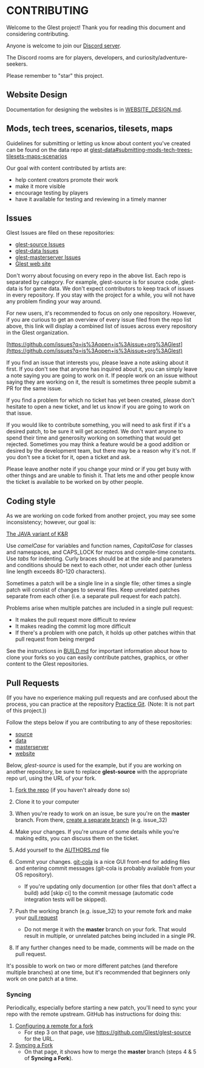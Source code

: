 # CONTRIBUTING

Welcome to the Glest project! Thank you for reading this document and
considering contributing.

Anyone is welcome to join our [Discord server](https://discord.gg/WaAaXS7).

The Discord rooms are for players, developers, and curiosity/adventure-seekers.

Please remember to "star" this project.

## Website Design

Documentation for designing the websites is in [WEBSITE_DESIGN.md](https://github.com/Glest/glest-source/blob/master/WEBSITE_DESIGN.md).

## Mods, tech trees, scenarios, tilesets, maps

Guidelines for submitting or letting us know about content you've
created can be found on the data repo at
[glest-data#submitting-mods-tech-trees-tilesets-maps-scenarios](https://github.com/Glest/glest-data#submitting-mods-tech-trees-tilesets-maps-scenarios)

Our goal with content contributed by artists are:

* help content creators promote their work
* make it more visible
* encourage testing by players
* have it available for testing and reviewing in a timely manner

## Issues

Glest Issues are filed on these repositories:

* [glest-source Issues](https://github.com/Glest/glest-source/issues)
* [glest-data Issues](https://github.com/Glest/glest-data/issues)
* [glest-masterserver Issues](https://github.com/Glest/glest-masterserver/issues)
* [Glest web site](https://github.com/Glest/glest.github.io)

Don't worry about focusing on every repo in the above list. Each repo is separated by
category. For example, glest-source is for source code, glest-data is for game data.
We don't expect contributors to keep track of issues in every repository. If you stay
with the project for a while, you will not have any problem finding your way around.

For new users, it's recommended to focus on only one repository. However,
if you are curious to get an overview of every issue filed from the repo list above, this
link will display a combined list of issues across every repository in the Glest
organization.

[https://github.com/issues?q=is%3Aopen+is%3Aissue+org%3AGlest](https://github.com/issues?q=is%3Aopen+is%3Aissue+org%3AGlest)

If you find an issue that interests you, please leave a note asking about it
first. If you don't see that anyone has inquired about it, you can simply
leave a note saying you are going to work on it. If people work on an issue
without saying they are working on it, the result is sometimes three people
submit a PR for the same issue.

If you find a problem for which no ticket has yet been created, please don't
hesitate to open a new ticket, and let us know if you are going to work on
that issue.

If you would like to contribute something, you will need to ask first if it's a desired
patch, to be sure it will get accepted. We don't want anyone to spend their time and
generosity working on something that would get rejected. Sometimes you may think a feature
would be a good addition or desired by the development team, but there may be a reason why
it's not. If you don't see a ticket for it, open a ticket and ask.

Please leave another note if you change your mind or if you get busy with other
things and are unable to finish it. That lets me and other people know the
ticket is available to be worked on by other people.

## Coding style

As we are working on code forked from another project, you may see some inconsistency; however, our goal is:

[The JAVA variant of K&R](https://en.wikipedia.org/wiki/Indentation_style#Variant:_Java)

Use *camelCase* for variables and function names, *CapitalCase* for classes and namespaces, and CAPS_LOCK for macros and compile-time constants.
Use *tabs* for indenting. Curly braces should be at the side and parameters and
conditions should be next to each other, not under each other (unless line length
exceeds 80-120 characters).

Sometimes a patch will be a single line in a single file; other times a single
patch will consist of changes to several files. Keep unrelated patches separate
from each other (i.e. a separate pull request for each patch).

Problems arise when multiple patches are included in a single pull request:

 * It makes the pull request more difficult to review
 * It makes reading the commit log more difficult
 * If there's a problem with one patch, it holds up other patches within that pull request
 from being merged 

See the instructions in
[BUILD.md](https://github.com/Glest/glest-source/blob/master/BUILD.md)
for important information about how to clone your forks so you can
easily contribute patches, graphics, or other content to the Glest
repositories.

## Pull Requests

(If you have no experience making pull requests and are confused about the process,
you can practice at the repository [Practice Git](https://github.com/grayghostvisuals/Practice-Git).
(Note: It is not part of this project.))

Follow the steps below if you are contributing to any of these repositories:

* [source](https://github.com/Glest/glest-source)
* [data](https://github.com/Glest/glest-data)
* [masterserver](https://github.com/Glest/glest-masterserver)
* [website](https://github.com/Glest/glest.github.io)

Below, *glest-source* is used for the example, but if you are working on another repository,
be sure to replace **glest-source** with the appropriate repo url, using the URL of
your fork.

1. [Fork the repo](https://github.com/Glest/glest-source/fork) (if you haven't already done so)
2. Clone it to your computer
3. When you're ready to work on an issue, be sure you're on the **master** branch. From there,
[create a separate branch](https://github.com/Kunena/Kunena-Forum/wiki/Create-a-new-branch-with-git-and-manage-branches)
(e.g. issue_32)
4. Make your changes. If you're unsure of some details while you're making edits, you can
discuss them on the ticket.
5. Add yourself to the [AUTHORS.md](https://github.com/Glest/glest-source/blob/master/AUTHORS.md) file

6. Commit your changes. [git-cola](https://git-cola.github.io/) is a nice GUI front-end for adding files and entering commit messages (git-cola is probably available from your OS repository).

    * If you're updating only documention (or other files that don't
    affect a build) add [skip ci] to the commit message (automatic code
    integration tests will be skipped).

7. Push the working branch (e.g. issue_32) to your remote fork and make your
[pull request](https://help.github.com/articles/creating-a-pull-request-from-a-fork/)
    * Do not merge it with the **master** branch on your fork. That would result in multiple, or
    unrelated patches being included in a single PR.
8. If any further changes need to be made, comments will be made on the pull request.

It's possible to work on two or more different patches (and therefore multiple branches) at
one time, but it's recommended that beginners only work on one patch at a time.

### Syncing ###
Periodically, especially before starting a new patch, you'll need to sync your
repo with the remote upstream. GitHub has instructions for doing this:

1. [Configuring a remote for a fork](https://help.github.com/articles/configuring-a-remote-for-a-fork/)
    * For step 3 on that page, use https://github.com/Glest/glest-source for the URL.
2. [Syncing a Fork](https://help.github.com/articles/syncing-a-fork/)
    * On that page, it shows how to merge the **master** branch (steps 4 & 5 of **Syncing a Fork**).
